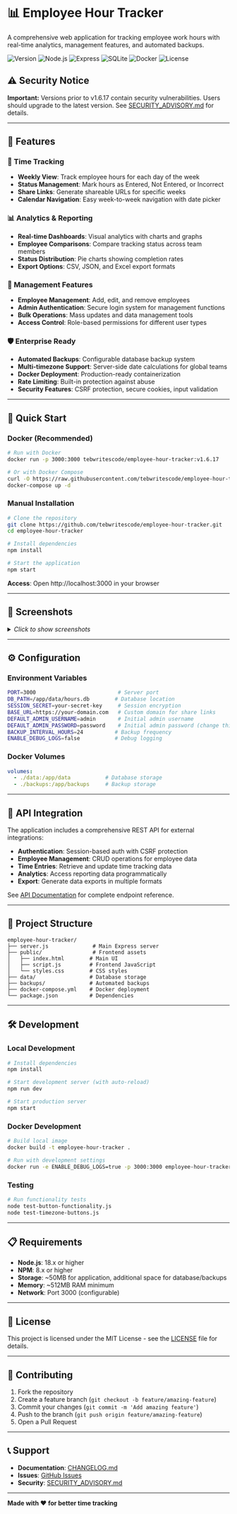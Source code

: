 # 📊 Employee Hour Tracker

A comprehensive web application for tracking employee work hours with real-time analytics, management features, and automated backups.

![Version](https://img.shields.io/badge/Version-1.6.17-brightgreen)
![Node.js](https://img.shields.io/badge/Node.js-18%2B-green)
![Express](https://img.shields.io/badge/Express-4.18-blue)
![SQLite](https://img.shields.io/badge/SQLite-3-orange)
![Docker](https://img.shields.io/badge/Docker-Ready-blue)
![License](https://img.shields.io/badge/License-MIT-yellow)

## ⚠️ Security Notice
**Important:** Versions prior to v1.6.17 contain security vulnerabilities. Users should upgrade to the latest version. See [SECURITY_ADVISORY.md](./SECURITY_ADVISORY.md) for details.

---

## 🎯 Features

### 📅 Time Tracking
- **Weekly View**: Track employee hours for each day of the week
- **Status Management**: Mark hours as Entered, Not Entered, or Incorrect
- **Share Links**: Generate shareable URLs for specific weeks
- **Calendar Navigation**: Easy week-to-week navigation with date picker

### 📊 Analytics & Reporting
- **Real-time Dashboards**: Visual analytics with charts and graphs
- **Employee Comparisons**: Compare tracking status across team members  
- **Status Distribution**: Pie charts showing completion rates
- **Export Options**: CSV, JSON, and Excel export formats

### 👥 Management Features
- **Employee Management**: Add, edit, and remove employees
- **Admin Authentication**: Secure login system for management functions
- **Bulk Operations**: Mass updates and data management tools
- **Access Control**: Role-based permissions for different user types

### 🛡️ Enterprise Ready
- **Automated Backups**: Configurable database backup system
- **Multi-timezone Support**: Server-side date calculations for global teams
- **Docker Deployment**: Production-ready containerization
- **Rate Limiting**: Built-in protection against abuse
- **Security Features**: CSRF protection, secure cookies, input validation

---

## 🚀 Quick Start

### Docker (Recommended)
```bash
# Run with Docker
docker run -p 3000:3000 tebwritescode/employee-hour-tracker:v1.6.17

# Or with Docker Compose
curl -O https://raw.githubusercontent.com/tebwritescode/employee-hour-tracker/main/docker-compose.yml
docker-compose up -d
```

### Manual Installation  
```bash
# Clone the repository
git clone https://github.com/tebwritescode/employee-hour-tracker.git
cd employee-hour-tracker

# Install dependencies
npm install

# Start the application
npm start
```

**Access**: Open http://localhost:3000 in your browser

---

## 📸 Screenshots

<details>
  <summary><i>Click to show screenshots</i></summary>

![Table View](https://teb.codes/2-Code/Flask/Employee-Hour-Tracker/Screenshot_2025-08-08_at_4.03.27_PM.png)
![Management](https://teb.codes/2-Code/Flask/Employee-Hour-Tracker/Screenshot_2025-08-08_at_4.03.54_PM.png)
![Analytics](https://teb.codes/2-Code/Flask/Employee-Hour-Tracker/Screenshot_2025-08-08_at_4.05.46_PM.png)

</details>

---

## ⚙️ Configuration

### Environment Variables
```bash
PORT=3000                          # Server port
DB_PATH=/app/data/hours.db        # Database location  
SESSION_SECRET=your-secret-key     # Session encryption
BASE_URL=https://your-domain.com   # Custom domain for share links
DEFAULT_ADMIN_USERNAME=admin       # Initial admin username
DEFAULT_ADMIN_PASSWORD=password    # Initial admin password (change this!)
BACKUP_INTERVAL_HOURS=24          # Backup frequency
ENABLE_DEBUG_LOGS=false           # Debug logging
```

### Docker Volumes
```yaml
volumes:
  - ./data:/app/data           # Database storage
  - ./backups:/app/backups     # Backup storage
```

---

## 🔧 API Integration

The application includes a comprehensive REST API for external integrations:

- **Authentication**: Session-based auth with CSRF protection
- **Employee Management**: CRUD operations for employee data
- **Time Entries**: Retrieve and update time tracking data
- **Analytics**: Access reporting data programmatically
- **Export**: Generate data exports in multiple formats

See [API Documentation](./API.md) for complete endpoint reference.

---

## 📁 Project Structure

```
employee-hour-tracker/
├── server.js              # Main Express server
├── public/                # Frontend assets
│   ├── index.html        # Main UI
│   ├── script.js         # Frontend JavaScript
│   └── styles.css        # CSS styles
├── data/                 # Database storage
├── backups/              # Automated backups
├── docker-compose.yml    # Docker deployment
└── package.json          # Dependencies
```

---

## 🛠️ Development

### Local Development
```bash
# Install dependencies
npm install

# Start development server (with auto-reload)
npm run dev

# Start production server
npm start
```

### Docker Development
```bash
# Build local image
docker build -t employee-hour-tracker .

# Run with development settings
docker run -e ENABLE_DEBUG_LOGS=true -p 3000:3000 employee-hour-tracker
```

### Testing
```bash
# Run functionality tests
node test-button-functionality.js
node test-timezone-buttons.js
```

---

## 📋 Requirements

- **Node.js**: 18.x or higher
- **NPM**: 8.x or higher  
- **Storage**: ~50MB for application, additional space for database/backups
- **Memory**: ~512MB RAM minimum
- **Network**: Port 3000 (configurable)

---

## 📄 License

This project is licensed under the MIT License - see the [LICENSE](LICENSE) file for details.

---

## 🤝 Contributing

1. Fork the repository
2. Create a feature branch (`git checkout -b feature/amazing-feature`)
3. Commit your changes (`git commit -m 'Add amazing feature'`)
4. Push to the branch (`git push origin feature/amazing-feature`)
5. Open a Pull Request

---

## 📞 Support

- **Documentation**: [CHANGELOG.md](./CHANGELOG.md)
- **Issues**: [GitHub Issues](https://github.com/tebwritescode/employee-hour-tracker/issues)
- **Security**: [SECURITY_ADVISORY.md](./SECURITY_ADVISORY.md)

---

**Made with ❤️ for better time tracking**